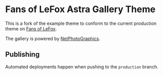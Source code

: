 # Fans of LeFox Astra Gallery Theme

This is a fork of the example theme to conform to the current production theme on [Fans of LeFox](https://jorjafox.net/).

The gallery is powered by [NetPhotoGraphics](https://netphotographics.org/).

## Publishing

Automated deployments happen when pushing to the `production` branch.
